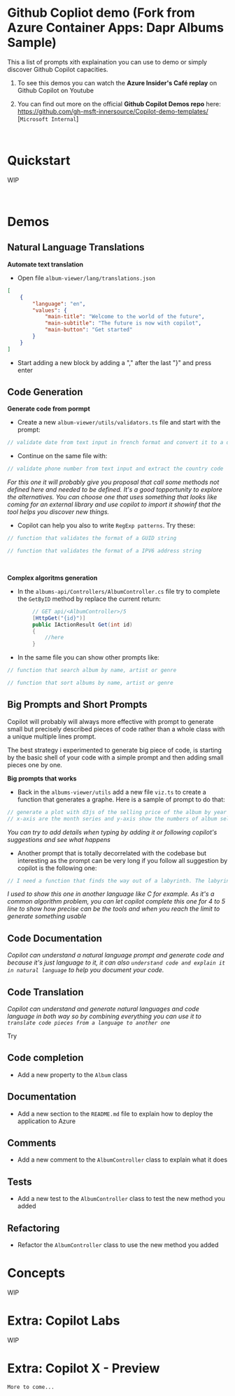 <!-- Generate a focumentation with a list of sample prompt to demo github copilot capacities -->

# Github Copliot demo (Fork from Azure Container Apps: Dapr Albums Sample)

This a list of prompts xith explaination you can use to demo or simply discover Github Copilot capacities.

1. To see this demos you can watch the **Azure Insider's Café replay** on Github Copilot on Youtube

2. You can find out more on the official **Github Copilot Demos repo** here: https://github.com/gh-msft-innersource/Copilot-demo-templates/ [`Microsoft Internal`]

<br>

# Quickstart

WIP

<br>

# Demos

## Natural Language Translations

**Automate text translation**

- Open file `album-viewer/lang/translations.json`
```json
[
    {
        "language": "en",
        "values": {
            "main-title": "Welcome to the world of the future",
            "main-subtitle": "The future is now with copilot",
            "main-button": "Get started"
        }
    }
]
```

- Start adding a new block by adding a "," after the last "}" and press enter


## Code Generation

**Generate code from pormpt**

- Create a new `album-viewer/utils/validators.ts` file and start with the prompt:
```ts
// validate date from text input in french format and convert it to a date object
```

- Continue on the same file with:
```ts
// validate phone number from text input and extract the country code
```
*For this one it will probably give you proposal that call some methods not defined here and needed to be defined. It's a good topportunity to explore the alternatives. You can choose one that uses something that looks like coming for an external library and use copilot to import it showinf that the tool helps you discover new things.*

- Copilot can help you also to write `RegExp patterns`. Try these:
```ts
// function that validates the format of a GUID string

// function that validates the format of a IPV6 address string
```
<br>

**Complex algoritms generation**

- In the `albums-api/Controllers/AlbumController.cs` file try to complete the `GetByID` method by replace the current return:

```cs
        // GET api/<AlbumController>/5
        [HttpGet("{id}")]
        public IActionResult Get(int id)
        {
            //here
        }
```

- In the same file you can show other prompts like:
```cs
// function that search album by name, artist or genre

// function that sort albums by name, artist or genre
```

## Big Prompts and Short Prompts

Copilot will probably will always more effective with prompt to generate small but precisely described pieces of code rather than a whole class with a unique multiple lines prompt.

The best strategy i experimented to generate big piece of code, is starting by the basic shell of your code with a simple prompt and then adding small pieces one by one.

**Big prompts that works**

- Back in the `albums-viewer/utils` add a new file `viz.ts` to create a function that generates a graphe. Here is a sample of prompt to do that:

```ts
// generate a plot with d3js of the selling price of the album by year
// x-axis are the month series and y-axis show the numbers of album selled
```
*You can try to add details when typing by adding it or following copilot's suggestions and see what happens*

- Another prompt that is totally decorrelated with the codebase but interesting as the prompt can be very long if you follow all suggestion by copilot is the following one:
```ts
// I need a function that finds the way out of a labyrinth. The labyrinth is a matrix of 0 and 1 and 1 represente a wall
```
*I used to show this one in another language like C for example. As it's a common algorithm problem, you can let copilot complete this one for 4 to 5 line to show how precise can be the tools and when you reach the limit to generate something usable*

## Code Documentation 

*Copilot can understand a natural language prompt and generate code and because it's just language to it, it can also `understand code and explain it in natural language` to help you document your code.*

## Code Translation

*Copilot can understand and generate natural languages and code language in both way so by combining everything you can use it to `translate code pieces from a language to another one`*

Try

## Code completion

- Add a new property to the `Album` class

## Documentation

- Add a new section to the `README.md` file to explain how to deploy the application to Azure

## Comments

- Add a new comment to the `AlbumController` class to explain what it does

## Tests

- Add a new test to the `AlbumController` class to test the new method you added

## Refactoring

- Refactor the `AlbumController` class to use the new method you added


# Concepts

WIP

# Extra: Copilot Labs

WIP

# Extra: Copilot X - Preview

`More to come...`
